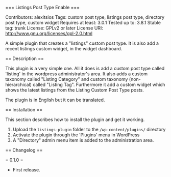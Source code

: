 === Listings Post Type Enable ===

Contributors: alexitsios
Tags: custom post type, listings post type, directory post type, custom widget
Requires at least: 3.0.1
Tested up to: 3.8.1
Stable tag: trunk
License: GPLv2 or later
License URI: http://www.gnu.org/licenses/gpl-2.0.html

A simple plugin that creates a "listings" custom post type. It is also add a recent listings custom widget, in the widget dashboard.

== Description ==

This plugin is a very simple one. All it does is add a custom post type called 'listing' in the wordpress administrator's area.
It also adds a custom taxonomy called "Listing Category" and custom taxonomy (non-hierarchical) called "Listing Tag".
Furthermore it add a custom widget which shows the latest listings from the Listing Custom Post Type posts.


The plugin is in English but it can be translated.

== Installation ==

This section describes how to install the plugin and get it working.

1. Upload the `listings-plugin` folder to the `/wp-content/plugins/` directory
2. Activate the plugin through the 'Plugins' menu in WordPress
3. A "Directory" admin menu item is added to the administration area.

== Changelog ==

= 0.1.0 =
* First release.
